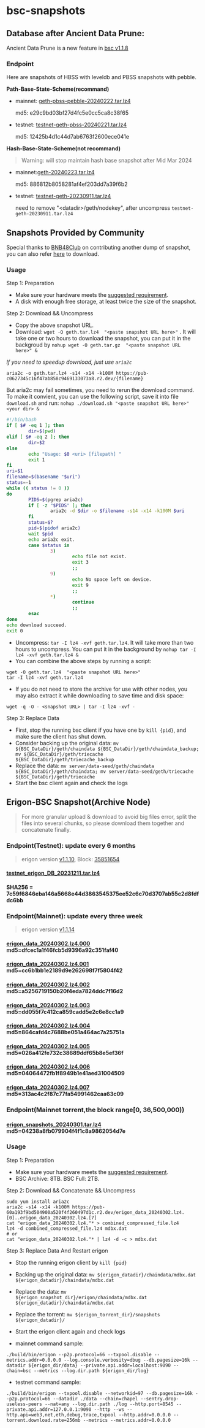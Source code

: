 
# bsc-snapshots


## Database after Ancient Data Prune:

Ancient Data Prune is a new feature in [bsc v1.1.8](https://github.com/bnb-chain/bsc/releases/tag/v1.1.8)


### Endpoint

Here are snapshots of HBSS with leveldb and PBSS snapshots with pebble.

**Path-Base-State-Scheme(recommand)**

- mainnet: [geth-pbss-pebble-20240222.tar.lz4](https://pub-c0627345c16f47ab858c9469133073a8.r2.dev/geth-pbss-pebble-20240222.tar.lz4)

  md5: e29c9bd03bf27d4fc5e0cc5ca8c38f65
- testnet: [testnet-geth-pbss-20240221.tar.lz4](https://pub-c0627345c16f47ab858c9469133073a8.r2.dev/testnet-geth-pbss-20240221.tar.lz4)

  md5: 12425b4d1c44d7ab6763f2600ece041e

**Hash-Base-State-Scheme(not recommand)**
> Warning: will stop maintain hash base snapshot after Mid Mar 2024

- mainnet:[geth-20240223.tar.lz4](https://pub-c0627345c16f47ab858c9469133073a8.r2.dev/geth-20240223.tar.lz4)

  md5: 886812b8058281af4ef203dd7a39f6b2
- testnet: [testnet-geth-20230911.tar.lz4](https://pub-5809538c476542388ad6ca3e681ea85f.r2.dev/testnet-geth-20230911.tar.lz4)

  need to remove "\<datadir\>/geth/nodekey", after uncompress `testnet-geth-20230911.tar.lz4`
 
## Snapshots Provided by Community

Special thanks to [BNB48Club](https://twitter.com/bnb48club) on contributing another dump of snapshot, you can also refer [here](https://github.com/BNB48Club/bsc-snapshots) to download.



### Usage 

Step 1: Preparation
- Make sure your hardware meets the [suggested requirement](https://docs.bnbchain.org/docs/validator/fullnode).
- A disk with enough free storage, at least twice the size of the snapshot.

Step 2: Download && Uncompress
- Copy the above snapshot URL.
- Download:  `wget -O geth.tar.lz4  "<paste snapshot URL here>"` . It will take one or two hours to download the snapshot, you can put it in the backgroud by `nohup wget -O geth.tar.gz  "<paste snapshot URL here>" &`


*If you need to speedup download, just use `aria2c`*
```shell
aria2c -o geth.tar.lz4 -s14 -x14 -k100M https://pub-c0627345c16f47ab858c9469133073a8.r2.dev/{filename}
```

But aria2c may fail sometimes, you need to rerun the download command. To make it convient, you can use the following script, save it into file `download.sh` and run: `nohup ./download.sh "<paste snapshot URL here>" <your dir> &`
```bash
#!/bin/bash
if [ $# -eq 1 ]; then 
        dir=$(pwd)
elif [ $# -eq 2 ]; then 
        dir=$2
else 
        echo "Usage: $0 <uri> [filepath] "
        exit 1
fi
uri=$1
filename=$(basename "$uri")
status=-1
while (( status != 0 ))
do 
        PIDS=$(pgrep aria2c)
        if [ -z "$PIDS" ]; then
                aria2c -d $dir -o $filename -s14 -x14 -k100M $uri
        fi
        status=$?
        pid=$(pidof aria2c)
        wait $pid 
        echo aria2c exit.
        case $status in 
                3)
                        echo file not exist.
                        exit 3
                        ;;
                9)
                        echo No space left on device.
                        exit 9
                        ;;
                *)
                        continue
                        ;;
        esac
done
echo download succeed.
exit 0
```

- Uncompress: `tar -I lz4 -xvf geth.tar.lz4`. It will take more than two hours to uncompress. You can put it in the background by `nohup tar -I lz4 -xvf geth.tar.lz4 &`
- You can combine the above steps by running a script:
```shell
wget -O geth.tar.lz4  "<paste snapshot URL here>"
tar -I lz4 -xvf geth.tar.lz4
```


- If you do not need to store the archive for use with other nodes, you may also extract it while downloading to save time and disk space:
```shell
wget -q -O - <snapshot URL> | tar -I lz4 -xvf -
```


Step 3: Replace Data
- First, stop the running bsc client if you have one by `kill {pid}`, and make sure the client has shut down.
- Consider backing up the original data: `mv ${BSC_DataDir}/geth/chaindata ${BSC_DataDir}/geth/chaindata_backup; mv ${BSC_DataDir}/geth/triecache ${BSC_DataDir}/geth/triecache_backup`
- Replace the data: `mv server/data-seed/geth/chaindata ${BSC_DataDir}/geth/chaindata; mv server/data-seed/geth/triecache ${BSC_DataDir}/geth/triecache`
- Start the bsc client again and check the logs


## Erigon-BSC Snapshot(Archive Node)

> For more granular upload & download to avoid big files error, split the files into several chunks, so please download them together and concatenate finally.
### Endpoint(Testnet): update every 6 months
> erigon version [v1.1.10](https://github.com/node-real/bsc-erigon/releases/tag/v1.1.10), Block: [35851654](https://testnet.bscscan.com/block/35851654)
#### [testnet_erigon_DB_20231211.tar.lz4](https://pub-60a193f9bd504900a520f4f260497d1c.r2.dev/testnet_erigon_DB_20231211.tar.lz4)
#### SHA256 = 7c59f6846eba146a5668e44d3863545375ee52c6c70d3707ab55c2d8fdfdc6bb

### Endpoint(Mainnet): update every three week
> erigon version [v1.1.14](https://github.com/node-real/bsc-erigon/releases/tag/v1.1.13)
#### [erigon_data_20240302.lz4.000](https://pub-60a193f9bd504900a520f4f260497d1c.r2.dev/erigon_data_20240302.lz4.000) md5=dfcec1a1f46fcb5d9396a92c351faf40
#### [erigon_data_20240302.lz4.001](https://pub-60a193f9bd504900a520f4f260497d1c.r2.dev/erigon_data_20240302.lz4.001) md5=cc6b1bb1e2189d9e262698f7f5804f42
#### [erigon_data_20240302.lz4.002](https://pub-60a193f9bd504900a520f4f260497d1c.r2.dev/erigon_data_20240302.lz4.002) md5=a5256719150b20f4eda7824ddc7f16d2
#### [erigon_data_20240302.lz4.003](https://pub-60a193f9bd504900a520f4f260497d1c.r2.dev/erigon_data_20240302.lz4.003) md5=dd055f7c412ca859cadd5e2c6e8cc1a9
#### [erigon_data_20240302.lz4.004](https://pub-60a193f9bd504900a520f4f260497d1c.r2.dev/erigon_data_20240302.lz4.004) md5=864cafd4c7688be051a464ac7a25751a
#### [erigon_data_20240302.lz4.005](https://pub-60a193f9bd504900a520f4f260497d1c.r2.dev/erigon_data_20240302.lz4.005) md5=026a412fe732c38689ddf65b8e5ef36f
#### [erigon_data_20240302.lz4.006](https://pub-60a193f9bd504900a520f4f260497d1c.r2.dev/erigon_data_20240302.lz4.006) md5=04064472fb1f8949b1e41aed31004509
#### [erigon_data_20240302.lz4.007](https://pub-60a193f9bd504900a520f4f260497d1c.r2.dev/erigon_data_20240302.lz4.007) md5=313ac4c2f87c77fa54991462caa63c09

### Endpoint(Mainnet torrent,the block range[0, 36,500,000))
#### [erigon_snapshots_20240301.tar.lz4](https://pub-60a193f9bd504900a520f4f260497d1c.r2.dev/erigon_snapshots_20240301.tar.lz4/erigon_snapshots_20240301.tar.lz4) md5=04238a8fb079904f4f1c8a9862054d7e

### Usage

Step 1: Preparation

- Make sure your hardware meets the [suggested requirement](https://github.com/node-real/bsc-erigon#system-requirements).
- BSC Archive: 8TB. BSC Full: 2TB.

Step 2: Download && Concatenate && Uncompress

```shell
sudo yum install aria2c
aria2c -s14 -x14 -k100M https://pub-60a193f9bd504900a520f4f260497d1c.r2.dev/erigon_data_20240302.lz4.[0]..erigon_data_20240302.lz4.[7]
cat "erigon_data_20240302.lz4."* > combined_compressed_file.lz4
lz4 -d combined_compressed_file.lz4 mdbx.dat
# or
cat "erigon_data_20240302.lz4."* | lz4 -d -c > mdbx.dat
```
Step 3: Replace Data And Restart erigon
- Stop the running erigon client by `kill {pid}`
- Backing up the original data: `mv ${erigon_datadir}/chaindata/mdbx.dat  ${erigon_datadir}/chaindata/mdbx.dat `
- Replace the data: `mv ${erigon_snapshot_dir}/erigon/chaindata/mdbx.dat ${erigon_datadir}/chaindata/mdbx.dat`
- Replace the torrent: `mv ${erigon_torrent_dir}/snapshots ${erigon_datadir}/`
- Start the erigon client again and check logs

- mainnet command sample: 
```shell
./build/bin/erigon --p2p.protocol=66 --txpool.disable --metrics.addr=0.0.0.0 --log.console.verbosity=dbug --db.pagesize=16k --datadir ${erigon_dir/data} --private.api.addr=localhost:9090 --chain=bsc --metrics --log.dir.path ${erigon_dir/log}
```
- testnet command sample:
```shell
./build/bin/erigon --txpool.disable --networkid=97 --db.pagesize=16k --p2p.protocol=66 --datadir ./data --chain=chapel --sentry.drop-useless-peers --nat=any --log.dir.path ./log --http.port=8545 --private.api.addr=127.0.0.1:9090 --http --ws --http.api=web3,net,eth,debug,trace,txpool --http.addr=0.0.0.0 --torrent.download.rate=256mb --metrics --metrics.addr=0.0.0.0
```
